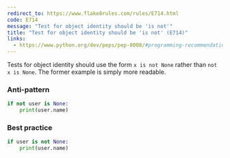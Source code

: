 ```yaml
---
redirect_to: https://www.flake8rules.com/rules/E714.html
code: E714
message: "Test for object identity should be 'is not'"
title: "Test for object identity should be 'is not' (E714)"
links:
  - https://www.python.org/dev/peps/pep-0008/#programming-recommendations
---
```


Tests for object identity should use the form `x is not None` rather than `not x is None`. The former example is simply more readable.

### Anti-pattern

```python
if not user is None:
    print(user.name)
```

### Best practice

```python
if user is not None:
    print(user.name)
```
